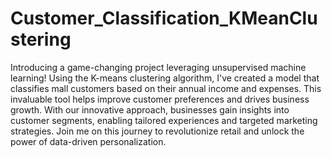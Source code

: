 # Customer_Classification_KMeanClustering

Introducing a game-changing project leveraging unsupervised machine learning! Using the K-means clustering algorithm, I've created a model that classifies mall customers based on their annual income and expenses. This invaluable tool helps improve customer preferences and drives business growth. With our innovative approach, businesses gain insights into customer segments, enabling tailored experiences and targeted marketing strategies. Join me on this journey to revolutionize retail and unlock the power of data-driven personalization.
